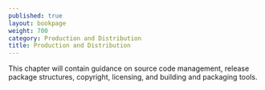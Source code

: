 ```yaml
---
published: true
layout: bookpage
weight: 700
category: Production and Distribution
title: Production and Distribution
---
```


This chapter will contain guidance on source code management, release package structures, copyright, licensing, and building and packaging tools.
